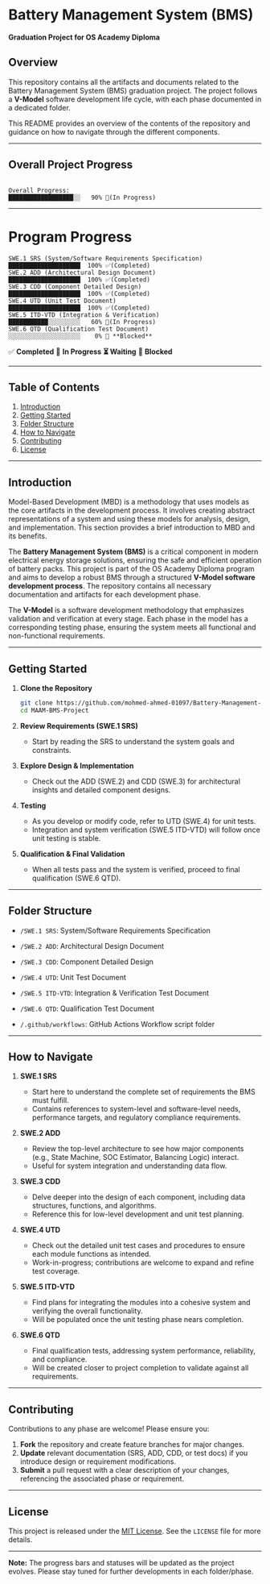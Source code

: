 # Battery Management System (BMS)

**Graduation Project for OS Academy Diploma**

## Overview

This repository contains all the artifacts and documents related to the Battery Management System (BMS) graduation project. The project follows a **V-Model** software development life cycle, with each phase documented in a dedicated folder. 

This README provides an overview of the contents of the repository and guidance on how to navigate through the different components.

---

## Overall Project Progress

```text

Overall Progress:                                      ██████████████████░░   90% 🔄(In Progress)

```

---

# Program Progress

```text
SWE.1 SRS (System/Software Requirements Specification) ████████████████████  100% ✅(Completed)
SWE.2 ADD (Architectural Design Document)              ████████████████████  100% ✅(Completed)
SWE.3 CDD (Component Detailed Design)                  ████████████████████  100% ✅(Completed)
SWE.4 UTD (Unit Test Document)                         ████████████████████  100% ✅(Completed)
SWE.5 ITD-VTD (Integration & Verification)             ███████████░░░░░░░░░   60% 🔄(In Progress)
SWE.6 QTD (Qualification Test Document)                ░░░░░░░░░░░░░░░░░░░░    0% 🚧 **Blocked**
```

✅ **Completed** 🔄 **In Progress** **⏳ Waiting** 🚧 **Blocked**

---

## Table of Contents

1. [Introduction](#introduction)
2. [Getting Started](#Getting-Started)
3. [Folder Structure](#folder-structure)
4. [How to Navigate](#How-to-Navigate)
5. [Contributing](#contributing)
6. [License](LICENSE)

---

## Introduction

Model-Based Development (MBD) is a methodology that uses models as the core artifacts in the development process. It involves creating abstract representations of a system and using these models for analysis, design, and implementation. This section provides a brief introduction to MBD and its benefits.

The **Battery Management System (BMS)** is a critical component in modern electrical energy storage solutions, ensuring the safe and efficient operation of battery packs. This project is part of the OS Academy Diploma program and aims to develop a robust BMS through a structured **V-Model software development process**. The repository contains all necessary documentation and artifacts for each development phase.

The **V-Model** is a software development methodology that emphasizes validation and verification at every stage. Each phase in the model has a corresponding testing phase, ensuring the system meets all functional and non-functional requirements.

---

## Getting Started

1. **Clone the Repository**  

   ```bash
   git clone https://github.com/mohmed-ahmed-01097/Battery-Management-System.git
   cd MAAM-BMS-Project
   ```

2. **Review Requirements (SWE.1 SRS)**  

   - Start by reading the SRS to understand the system goals and constraints.

3. **Explore Design & Implementation**  

   - Check out the ADD (SWE.2) and CDD (SWE.3) for architectural insights and detailed component designs.

4. **Testing**  

   - As you develop or modify code, refer to UTD (SWE.4) for unit tests.  
   - Integration and system verification (SWE.5 ITD-VTD) will follow once unit testing is stable.

5. **Qualification & Final Validation**  

   - When all tests pass and the system is verified, proceed to final qualification (SWE.6 QTD).

---

## Folder Structure

- `/SWE.1 SRS`: System/Software Requirements Specification
- `/SWE.2 ADD`: Architectural Design Document
- `/SWE.3 CDD`: Component Detailed Design
- `/SWE.4 UTD`: Unit Test Document
- `/SWE.5 ITD-VTD`: Integration & Verification Test Document
- `/SWE.6 QTD`: Qualification Test Document

- `/.github/workflows`: GitHub Actions Workflow script folder

---

## How to Navigate

1. **SWE.1 SRS**  
   - Start here to understand the complete set of requirements the BMS must fulfill.  
   - Contains references to system-level and software-level needs, performance targets, and regulatory compliance requirements.

2. **SWE.2 ADD**  
   - Review the top-level architecture to see how major components (e.g., State Machine, SOC Estimator, Balancing Logic) interact.  
   - Useful for system integration and understanding data flow.

3. **SWE.3 CDD**  
   - Delve deeper into the design of each component, including data structures, functions, and algorithms.  
   - Reference this for low-level development and unit test planning.

4. **SWE.4 UTD**  
   - Check out the detailed unit test cases and procedures to ensure each module functions as intended.  
   - Work-in-progress; contributions are welcome to expand and refine test coverage.

5. **SWE.5 ITD-VTD**  
   - Find plans for integrating the modules into a cohesive system and verifying the overall functionality.  
   - Will be populated once the unit testing phase nears completion.

6. **SWE.6 QTD**  
   - Final qualification tests, addressing system performance, reliability, and compliance.  
   - Will be created closer to project completion to validate against all requirements.

---

## Contributing

Contributions to any phase are welcome! Please ensure you:

1. **Fork** the repository and create feature branches for major changes.
2. **Update** relevant documentation (SRS, ADD, CDD, or test docs) if you introduce design or requirement modifications.
3. **Submit** a pull request with a clear description of your changes, referencing the associated phase or requirement.

---

## License

This project is released under the [MIT License](LICENSE). See the `LICENSE` file for more details.

---

**Note:** The progress bars and statuses will be updated as the project evolves. Please stay tuned for further developments in each folder/phase.
